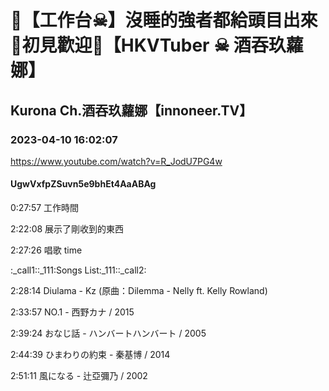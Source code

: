 # 💜【工作台☠】沒睡的強者都給頭目出來🖤初見歡迎💜【HKVTuber ☠ 酒吞玖蘿娜】

## Kurona Ch.酒吞玖蘿娜【innoneer.TV】

### 2023-04-10 16:02:07

https://www.youtube.com/watch?v=R_JodU7PG4w

#### UgwVxfpZSuvn5e9bhEt4AaABAg

0:27:57 工作時間

2:22:08 展示了剛收到的東西

2:27:26 唱歌 time



:_call1::_111:Songs List:_111::_call2:

2:28:14 Diulama - Kz (原曲：Dilemma - Nelly ft. Kelly Rowland)

2:33:57 NO.1 - 西野カナ / 2015

2:39:24 おなじ話 -  ハンバートハンバート / 2005

2:44:39 ひまわりの約束 - 秦基博 / 2014

2:51:11 風になる - 辻亞彌乃 / 2002

